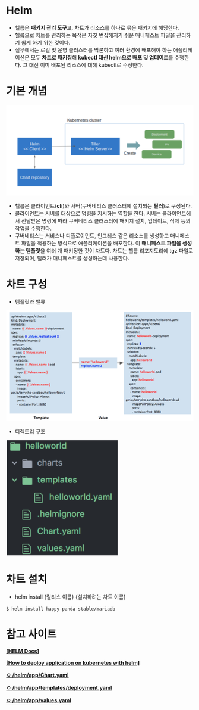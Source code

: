 Helm
=====

- 헬름은 **패키지 관리 도구**고, 차트가 리소스를 하나로 묶은 패키지에 해당한다. 
- 헬름으로 차트를 관리하는 목적은 자칫 번잡해지기 쉬운 매니페스트 파일을 관리하기 쉽게 하기 위한 것이다.
- 실무에서는 로컬 및 운영 클러스터를 막론하고 여러 환경에 배포해야 하는 애플리케이션은 모두 **차트로 패키징**해 **kubectl 대신 helm으로 배포 및 업데이트**를 수행한다. 그 대신 이미 배포된 리소스에 대해 kubectl로 수정한다.


기본 개념
=====

<img title="helm" src="./images/kubernetes/helm_basic.png" alt="helm" width="800px">

- 헬름은 클라이언트(**cli**)와 서버(쿠버네티스 클러스터에 설치되는 **틸러**)로 구성된다. 
- 클라이언트는 서버를 대상으로 명령을 지시하는 역할을 한다. 서버는 클라이언트에서 전달받은 명령에 따라 쿠버네티스 클러스터에 패키지 설치, 업데이트, 삭제 등의 작업을 수행한다.
- 쿠버네티스는 서비스나 디플로이먼트, 인그레스 같은 리소스를 생성하고 매니페스트 파일을 적용하는 방식으로 애플리케이션을 배포한다. 이 **매니페스트 파일을 생성하는 템플릿**을 여러 개 패키징한 것이 차트다. 차트는 헬름 리포지토리에 tgz 파일로 저장되며, 틸러가 매니페스트를 생성하는데 사용한다.


차트 구성
=====

- 템플릿과 밸류

<img title="helm" src="./images/kubernetes/helm_template_value_example.png" alt="helm" width="700px">

- 디렉토리 구조

<img title="helm" src="./images/kubernetes/helm_directory_example.png" alt="helm" width="300px">


차트 설치
=====

- helm install {릴리스 이름} {설치하려는 차트 이름}

```
$ helm install happy-panda stable/mariadb
```

참고 사이트
=====

[**[HELM Docs]**](https://helm.sh/ko/docs/howto/charts_tips_and_tricks/)

[**[How to deploy application on kubernetes with helm]**](https://wkrzywiec.medium.com/how-to-deploy-application-on-kubernetes-with-helm-39f545ad33b8)

[**ㅇ /helm/app/Chart.yaml**](https://github.com/wkrzywiec/k8s-helm-helmfile/blob/master/helm/app/Chart.yaml)

[**ㅇ /helm/app/templates/deployment.yaml**](https://github.com/wkrzywiec/k8s-helm-helmfile/blob/master/helm/app/templates/deployment.yaml)

[**ㅇ /helm/app/values.yaml**](https://github.com/wkrzywiec/k8s-helm-helmfile/blob/master/helm/app/values.yaml)
